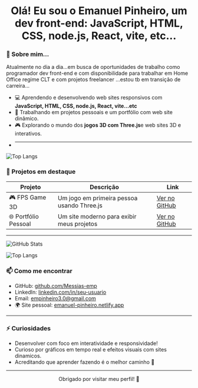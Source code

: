 ## <h1 align="center">Olá! Eu sou o Emanuel Pinheiro, um dev front-end: JavaScript, HTML, CSS, node.js, React, vite, etc...

### 🧠 Sobre mim...

Atualmente no dia a dia...em busca de oportunidades de trabalho como programador dev front-end e com
disponibilidade para trabalhar em Home Office regime CLT e com projetos freelancer ...estou tb em transição de carreira...

- 💻 Aprendendo e desenvolvendo web sites responsivos com **JavaScript, HTML, CSS, node.js, React, vite...etc**
- 🔭 Trabalhando em projetos pessoais e um portfólio com web site dinâmico.
- 🎮 Explorando o mundo dos **jogos 3D com Three.js**e web sites 3D e interativos.
- ***

![Top Langs](https://github-readme-stats-git-masterrstaa-rickstaa.vercel.app/api/top-langs/?username=Messias-emp&layout=compact&bg_color=000&border_color=30A3DC&title_color=E94D5F&text_color=FFF)

### 🚀 Projetos em destaque

| Projeto              | Descrição                                  | Link                                                      |
| -------------------- | ------------------------------------------ | --------------------------------------------------------- |
| 🎮 FPS Game 3D       | Um jogo em primeira pessoa usando Three.js | [Ver no GitHub](https://github.com/Messias-emp/fps-game)  |
| 🌐 Portfólio Pessoal | Um site moderno para exibir meus projetos  | [Ver no GitHub](https://github.com/Messias-emp/portfolio) |

---

![GitHub Stats](https://github-readme-stats.vercel.app/api?username=Messias-emp&theme=transparent&bg_color=000&border_color=30A3DC&show_icons=true&icon_color=30A3DC&title_color=E94D5F&text_color=FFF)

![Top Langs](https://github-readme-stats-git-masterrstaa-rickstaa.vercel.app/api/top-langs/?username=Messias-emp&bg_color=000&border_color=30A3DC&title_color=E94D5F&text_color=FFF)

### 📫 Como me encontrar

- GitHub: [github.com/Messias-emp](https://github.com/Messias-emp)
- LinkedIn: [linkedin.com/in/seu-usuario](https://linkedin.com/in/seu-usuario) <!-- (Me avise seu user se quiser atualizar) -->
- Email: empinheiro3.0@gmail.com <!-- (Pode mandar seu e-mail se quiser trocar) -->
- 🌍 Site pessoal: [emanuel-pinheiro.netlify.app](https://emanuel-pinheiro.netlify.app)

---

### ⚡ Curiosidades

- Desenvolver com foco em interatividade e responsividade!
- Curioso por gráficos em tempo real e efeitos visuais com sites dinamicos.
- Acreditando que aprender fazendo é o melhor caminho 🚀

---

<p align="center">Obrigado por visitar meu perfil! 🙌</p>


